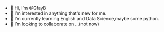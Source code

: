 - 👋 Hi, I’m @GfayB
- 👀 I’m interested in anything that's new for me.
- 🌱 I’m currently learning English and Data Science,maybe some python.
- 💞️ I’m looking to collaborate on ...(not now)

